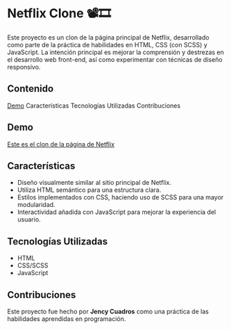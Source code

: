 
# **Netflix Clone** 📽️🎞️
Este proyecto es un clon de la página principal de Netflix, desarrollado como parte de la práctica de habilidades en HTML, CSS (con SCSS) y JavaScript. La intención principal es mejorar la comprensión y destrezas en el desarrollo web front-end, así como experimentar con técnicas de diseño responsivo.

## Contenido
[Demo](https://jencydev.github.io/netflix/ "Demo")
Características
Tecnologías Utilizadas
Contribuciones

## Demo
[Este es el clon de la página de Netflix](https://jencydev.github.io/netflix/ "Este es el clon de la página de Netflix")

## Características
- Diseño visualmente similar al sitio principal de Netflix.
- Utiliza HTML semántico para una estructura clara.
- Estilos implementados con CSS, haciendo uso de SCSS para una mayor modularidad.
- Interactividad añadida con JavaScript para mejorar la experiencia del usuario.
## Tecnologías Utilizadas
- HTML
- CSS/SCSS
- JavaScript
## Contribuciones
Este proyecto fue hecho por **Jency Cuadros** como una práctica de las habilidades aprendidas en programación.
